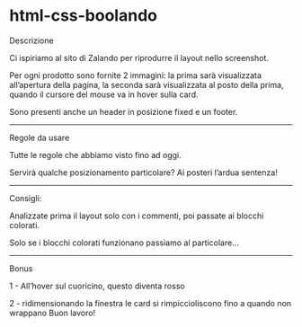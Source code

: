 # html-css-boolando

Descrizione

Ci ispiriamo al sito di Zalando per riprodurre il layout nello screenshot.

Per ogni prodotto sono fornite 2 immagini: la prima sarà visualizzata all’apertura della pagina, la seconda sarà visualizzata al posto della prima, quando il cursore del mouse va in hover sulla card.

Sono presenti anche un header in posizione fixed e un footer.
***
Regole da usare

Tutte le regole che abbiamo visto fino ad oggi.

Servirà qualche posizionamento particolare? Ai posteri l’ardua sentenza!
***
Consigli:

Analizzate prima il layout solo con i commenti, poi passate ai blocchi colorati.

Solo se i blocchi colorati funzionano passiamo al particolare...
***
Bonus

1 - All’hover sul cuoricino, questo diventa rosso

2 - ridimensionando la finestra le card si rimpiccioliscono fino a quando non wrappano
Buon lavoro!